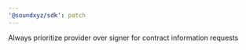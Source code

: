 ```yaml
---
'@soundxyz/sdk': patch
---
```


Always prioritize provider over signer for contract information requests
